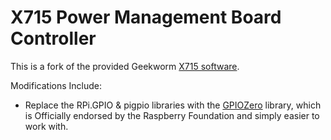 # X715 Power Management Board Controller

This is a fork of the provided Geekworm [X715 software](https://github.com/geekworm-com/x715).

Modifications Include:
- Replace the RPi.GPIO & pigpio libraries with the [GPIOZero](https://github.com/gpiozero/gpiozero) library, which is Officially endorsed by the Raspberry Foundation and simply easier to work with. 
